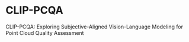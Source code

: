 # CLIP-PCQA
CLIP-PCQA: Exploring Subjective-Aligned Vision-Language Modeling for Point Cloud Quality Assessment
